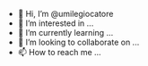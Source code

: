 - 👋 Hi, I’m @umilegiocatore
- 👀 I’m interested in ...
- 🌱 I’m currently learning ...
- 💞️ I’m looking to collaborate on ...
- 📫 How to reach me ...

<!---
umilegiocatore/umilegiocatore is a ✨ special ✨ repository because its `README.md` (this file) appears on your GitHub profile.
You can click the Preview link to take a look at your changes.
--->

